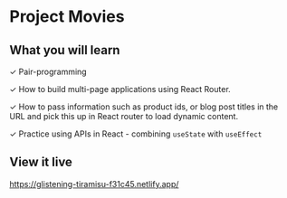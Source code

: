 # Project Movies

## What you will learn

✓  Pair-programming

✓ How to build multi-page applications using React Router.

✓ How to pass information such as product ids, or blog post titles in the URL and pick this up in React router to load dynamic content.

✓ Practice using APIs in React - combining `useState` with `useEffect`

## View it live

https://glistening-tiramisu-f31c45.netlify.app/
